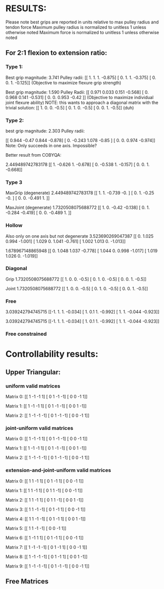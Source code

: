 # RESULTS:

Please note best grips are reported in units relative to max pulley radius and tendon force
Maximum pulley radius is normalized to unitless 1 unless otherwise noted
Maximum force         is normalized to unitless 1 unless otherwise noted

## For 2:1 flexion to extension ratio:

### Type 1:

Best grip magnitude: 3.741
Pulley radii:
[[ 1.     1.     1.    -0.875]
 [ 0.     1.     1.    -0.375]
 [ 0.     0.     1.    -0.125]]
(Objective to maximize flexure grip strength)

Best grip magnitude: 1.590
Pulley Radii:
[[ 0.971  0.033  0.151 -0.568]
 [ 0.     0.968  0.141 -0.531]
 [ 0.     0.     0.953 -0.42 ]]
(Objective to maximize individual joint flexure ability)
NOTE: this wants to approach a diagonal matrix with the trivial solution:
[[ 1.     0.     0.    -0.5]
 [ 0.     1.     0.    -0.5]
 [ 0.     0.     1.    -0.5]]
(duh)

### Type 2:

best grip magnitude: 2.303
Pulley radii:

[[ 0.944 -0.47   0.844 -0.878]
 [ 0.    -0.243  1.078 -0.85 ]
 [ 0.     0.     0.974 -0.974]]
Note: Only succeeds in one axis. Impossible?


Better result from COBYQA:

2.449489742783178
[[ 1.    -0.626  1.    -0.678]
 [ 0.    -0.538  1.    -0.157]
 [ 0.     0.     1.    -0.668]]


### Type 3

MaxGrip (degenerate)
2.449489742783178
[[ 1.     1.    -0.739 -0.   ]
 [ 0.     1.    -0.25  -0.   ]
 [ 0.     0.    -0.491  1.   ]]

MaxJoint (degenerate)
1.7320508075688772
[[ 1.     0.    -0.42  -0.138]
 [ 0.     1.    -0.284 -0.419]
 [ 0.     0.    -0.489  1.   ]]

### Hollow

Also only on one axis but not degenerate
3.523690269047387
[[ 0.     1.025  0.994 -1.001]
 [ 1.029  0.     1.041 -0.761]
 [ 1.002  1.013  0.    -1.013]]

1.678967148865948
[[ 0.     1.048  1.037 -0.778]
 [ 1.044  0.     0.998 -1.017]
 [ 1.019  1.026  0.    -1.019]]

### Diagonal

Grip
1.7320508075688772
[[ 1.   0.   0.  -0.5]
 [ 0.   1.   0.  -0.5]
 [ 0.   0.   1.  -0.5]]

Joint
1.7320508075688772
[[ 1.   0.   0.  -0.5]
 [ 0.   1.   0.  -0.5]
 [ 0.   0.   1.  -0.5]]

### Free

3.039242794745715
[[-1.     1.     1.    -0.034]
 [ 1.     0.1    1.    -0.992]
 [ 1.     1.    -0.044 -0.923]]

 3.039242794745715
[[-1.     1.     1.    -0.034]
 [ 1.     0.1    1.    -0.992]
 [ 1.     1.    -0.044 -0.923]]

### Free constrained


# Controllability results:

## Upper Triangular:

### uniform valid matrices

Matrix 0:
[[ 1 -1 -1  1]
 [ 0  1 -1 -1]
 [ 0  0 -1  1]]

Matrix 1:
[[ 1 -1 -1  1]
 [ 0  1 -1 -1]
 [ 0  0  1 -1]]

Matrix 2:
[[ 1 -1 -1 -1]
 [ 0  1 -1 -1]
 [ 0  0 -1  1]]

### joint-uniform valid matrices

Matrix 0:
[[ 1 -1 -1  1]
 [ 0  1 -1 -1]
 [ 0  0 -1  1]]

Matrix 1:
[[ 1 -1 -1  1]
 [ 0  1 -1 -1]
 [ 0  0  1 -1]]

Matrix 2:
[[ 1 -1 -1 -1]
 [ 0  1 -1 -1]
 [ 0  0 -1  1]]

### extension-and-joint-uniform valid matrices

Matrix 0:
[[ 1  1 -1  1]
 [ 0  1 -1  1]
 [ 0  0 -1  1]]

Matrix 1:
[[ 1  1 -1  1]
 [ 0  1  1 -1]
 [ 0  0 -1  1]]

Matrix 2:
[[ 1  1 -1  1]
 [ 0  1  1 -1]
 [ 0  0  1 -1]]

Matrix 3:
[[ 1  1 -1 -1]
 [ 0  1 -1  1]
 [ 0  0 -1  1]]

Matrix 4:
[[ 1  1 -1 -1]
 [ 0  1 -1  1]
 [ 0  0  1 -1]]

Matrix 5:
[[ 1  1 -1 -1]
 [ 0  0 -1  1]]

Matrix 6:
[[ 1 -1  1  1]
 [ 0  1 -1  1]
 [ 0  0 -1  1]]

Matrix 7:
[[ 1 -1 -1 -1]
 [ 0  1 -1  1]
 [ 0  0 -1  1]]

Matrix 8:
[[ 1 -1 -1 -1]
 [ 0  1 -1  1]
 [ 0  0  1 -1]]

Matrix 9:
[[ 1 -1 -1 -1]
 [ 0  1 -1 -1]
 [ 0  0 -1  1]]

## Free Matrices

